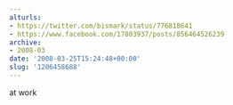 ```yaml
---
alturls:
- https://twitter.com/bismark/status/776818641
- https://www.facebook.com/17803937/posts/856464526239
archive:
- 2008-03
date: '2008-03-25T15:24:48+00:00'
slug: '1206458688'
---
```


at work


